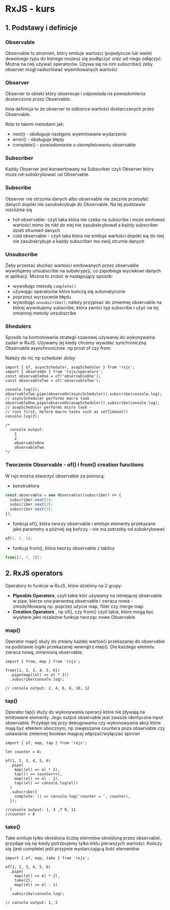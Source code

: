 # RxJS - kurs

## 1. Podstawy i definicje

### Observable

Observable to strumień, który emituje wartości (pojedyncze lub wiele) dowolnego typu do którego możesz się podłączyć oraz od niego odłączyć. Można na niej używać operatorów. Używa się na nim subscribe() żeby observer mógł nasłuchiwać wyemitowanych wartości

### Observer

Observer to obiekt który obserwuje i odpowiada na powiadomienia dostarczone przez Observable.

Inna definicja to że observer to odbiorca wartości dostarczanych przez Observable.

Robi to takimi metodami jak:

- next() - obsługuje następne wyemitowane wydarzenie
- error() - obsługuje błędy
- complete() - powiadomienie o skompletowaniu observable

### Subscriber

Każdy Observer jest konwertowany na Subscriber czyli Observer który może od-subskrybować od Observable.

### Subscribe

Observer nie otrzyma danych albo observable nie zacznie przesyłać danych dopóki nie zasubskrybuje do Observable. Na tej podstawie rozróżnia się

- hot observable- czyli taka która nie czeka na subscribe i może emitować wartości mimo że nikt do niej nie zasubskrybował a każdy subscriber dzieli strumień danych
- cold observable - czyli taka która nie emituje wartości dopóki się do niej nie zasubskrybuje a każdy subscriber ma swój strumie danych

### Unsubscribe

Żeby przestać słuchać wartości emitowanych przez observable wywołujemy unsubscribe na subskrypcji, co zapobiega wyciekowi danych w aplikacji. Można to zrobić w następujący sposób:

- wywołując metodę `complete()`
- używając operatorów które kończą się automatycznie
- poprzesz wyrzucenie błędu
- wywołując `unsubscribe()`; należy przypisać do zmiennej observable na której wywołujemy subscribe, która zwróci typ subscribe i użyć na tej zmiennej metody unsubscribe

### Shedulers

Sposób na kontrolowanie strategii czasowej używanej do wykonywania zadań w RxJS. Używamy jej kiedy chcemy wywołać synchroniczną Observable asynchronicznie. np prost of czy from.

Należy do nic np scheduler _delay_

```tsx
import { of, asyncScheduler, asapScheduler } from 'rxjs';
import { observeOn } from 'rxjs/operators';
const observableOne = of('observableOne');
const observableTwo = of('observableTwo');

console.log(1);
observableTwo.pipe(observeOn(asyncScheduler)).subscribe(console.log); // asyncScheduler performs macro task
observableOne.pipe(observeOn(asapScheduler)).subscribe(console.log); // asapScheduler performs micro task -
// runs first, before macro tasks such as setTimeout()
console.log(2);

/*
  console output:
    1
    2
    observableOne
    observableTwo
*/
```

### Tworzenie Observable - of() i from() creation functions

W rxjs można stworzyć observable za pomocą:

- konstruktora

```jsx
const observable = new Observable((subscriber) => {
  subscriber.next(1);
  subscriber.next(2);
  subscriber.next(3);
});
```

- funkcja of(), która tworzy observable i emituje elementy przekazane jako parametry a później się kończy - nie ma potrzeby od subskrybować

```jsx
of(1, 2, 3);
```

- funkcja from(), która tworzy observable z tablicy

```jsx
from([1, 2, 3]);
```

## 2. RxJS operators

Operatory to funkcje w RxJS, które dzielimy na 2 grupy:

- **Pipeable Operators**, czyli takie któr używamy na istniejącej observable w pipe, bierze ona pierwotną observable i zwraca nowa - zmodyfikowaną np. poprzez użycie map, filter czy merge map
- **Creation Operators** , np of(), czy from() czyli takie, które mogą byc wywłane jako nizależne funkcje tworząc nowe Observable

### map()

Operator map() służy do zmiany każdej wartośći przekazanej do observable na podstawie logiki przekazanej wewnątrz map(). Dla każdego elemntu zwraca nową, zmienioną observable.

```tsx
import { from, map } from 'rxjs';

from([1, 2, 3, 4, 5, 6])
  .pipe(map((el) => el * 2))
  .subscribe(console.log);

// console output: 2, 4, 6, 8, 10, 12
```

### tap()

Operator tap() służy do wykonywania operacji które nie pływają na emitowane elementy. Jego output observable jest zawsze identyczna input observable. Przydaje się przy debugowaniu czy wykonowyania akcji które mają być efektem ubocznym, np ziwększanie countera poza observable czy ustawianie zmiennej boolean mającej włączać/wyłączać spinner

```tsx
import { of, map, tap } from 'rxjs';

let counter = 0;

of(1, 2, 3, 4, 5, 6)
  .pipe(
    map((el) => el * 2),
    tap(() => counter++),
    map((el) => el - 1),
    tap((el) => console.log(el))
  )
  .subscribe({
    complete: () => console.log('counter = ', counter),
  });

//console output: 1, 3 ,7 9, 11
//counter = 6
```

### take()

Take emituje tylko określona liczbę elemntów określoną przez observabel, przydaje się np kiedy potrzbujemy tylko kiklu pierwszych wartości. Kończy się (jest complete) jeśli przyjmie wystarczającą ilość elementów

```tsx
import { of, map, take } from 'rxjs';

of(1, 2, 3, 4, 5, 6)
  .pipe(
    map((el) => el * 2),
    take(2),
    map((el) => el - 1)
  )
  .subscribe(console.log);

// console output: 1, 2
```
